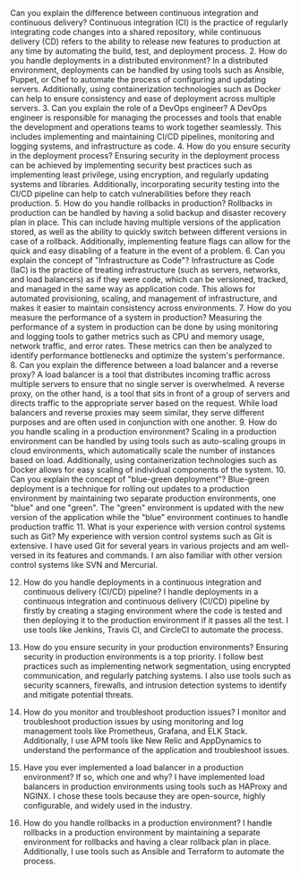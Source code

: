  Can you explain the difference between continuous integration and continuous delivery?
Continuous integration (CI) is the practice of regularly integrating code changes into a shared repository, while continuous delivery (CD) refers to the ability to release new features to production at any time by automating the build, test, and deployment process.
2. How do you handle deployments in a distributed environment?
In a distributed environment, deployments can be handled by using tools such as Ansible, Puppet, or Chef to automate the process of configuring and updating servers. Additionally, using containerization technologies such as Docker can help to ensure consistency and ease of deployment across multiple servers.
3. Can you explain the role of a DevOps engineer?
A DevOps engineer is responsible for managing the processes and tools that enable the development and operations teams to work together seamlessly. This includes implementing and maintaining CI/CD pipelines, monitoring and logging systems, and infrastructure as code.
4. How do you ensure security in the deployment process?
Ensuring security in the deployment process can be achieved by implementing security best practices such as implementing least privilege, using encryption, and regularly updating systems and libraries. Additionally, incorporating security testing into the CI/CD pipeline can help to catch vulnerabilities before they reach production.
5. How do you handle rollbacks in production?
Rollbacks in production can be handled by having a solid backup and disaster recovery plan in place. This can include having multiple versions of the application stored, as well as the ability to quickly switch between different versions in case of a rollback. Additionally, implementing feature flags can allow for the quick and easy disabling of a feature in the event of a problem.
6. Can you explain the concept of "Infrastructure as Code"?
Infrastructure as Code (IaC) is the practice of treating infrastructure (such as servers, networks, and load balancers) as if they were code, which can be versioned, tracked, and managed in the same way as application code. This allows for automated provisioning, scaling, and management of infrastructure, and makes it easier to maintain consistency across environments.
7. How do you measure the performance of a system in production?
Measuring the performance of a system in production can be done by using monitoring and logging tools to gather metrics such as CPU and memory usage, network traffic, and error rates. These metrics can then be analyzed to identify performance bottlenecks and optimize the system's performance.
8. Can you explain the difference between a load balancer and a reverse proxy?
A load balancer is a tool that distributes incoming traffic across multiple servers to ensure that no single server is overwhelmed. A reverse proxy, on the other hand, is a tool that sits in front of a group of servers and directs traffic to the appropriate server based on the request. While load balancers and reverse proxies may seem similar, they serve different purposes and are often used in conjunction with one another.
9. How do you handle scaling in a production environment?
Scaling in a production environment can be handled by using tools such as auto-scaling groups in cloud environments, which automatically scale the number of instances based on load. Additionally, using containerization technologies such as Docker allows for easy scaling of individual components of the system.
10. Can you explain the concept of "blue-green deployment"?
Blue-green deployment is a technique for rolling out updates to a production environment by maintaining two separate production environments, one "blue" and one "green". The "green" environment is updated with the new version of the application while the "blue" environment continues to handle production traffic
11. What is your experience with version control systems such as Git?
My experience with version control systems such as Git is extensive. I have used Git for several years in various projects and am well-versed in its features and commands. I am also familiar with other version control systems like SVN and Mercurial.

12. How do you handle deployments in a continuous integration and continuous delivery (CI/CD) pipeline?
I handle deployments in a continuous integration and continuous delivery (CI/CD) pipeline by firstly by creating a staging environment where the code is tested and then deploying it to the production environment if it passes all the test. I use tools like Jenkins, Travis CI, and CircleCI to automate the process.

13. How do you ensure security in your production environments?
Ensuring security in production environments is a top priority. I follow best practices such as implementing network segmentation, using encrypted communication, and regularly patching systems. I also use tools such as security scanners, firewalls, and intrusion detection systems to identify and mitigate potential threats.

14. How do you monitor and troubleshoot production issues?
I monitor and troubleshoot production issues by using monitoring and log management tools like Prometheus, Grafana, and ELK Stack. Additionally, I use APM tools like New Relic and AppDynamics to understand the performance of the application and troubleshoot issues.

15. Have you ever implemented a load balancer in a production environment? If so, which one and why?
I have implemented load balancers in production environments using tools such as HAProxy and NGINX. I chose these tools because they are open-source, highly configurable, and widely used in the industry.

16. How do you handle rollbacks in a production environment?
I handle rollbacks in a production environment by maintaining a separate environment for rollbacks and having a clear rollback plan in place. Additionally, I use tools such as Ansible and Terraform to automate the process.